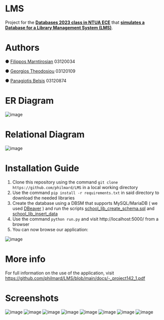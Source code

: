 # LMS
Project for the [**Databases 2023 class in NTUA ECE**](https://www.ece.ntua.gr/en/undergraduate/courses/3123) that [**simulates a Database for a Library Management System (LMS)**](https://github.com/philmard/LMS/blob/main/docs/ekfwnhseis/Semester%20Project%202022-2023_en.pdf). 


# Authors
● [Filippos Marntirosian](https://github.com/philmard) 03120034 

● [Georgios Theodosiou](https://github.com/GeorgeTheo7) 03120109 

● [Panagiotis Belsis](https://github.com/PanosBelsis) 03120874 
# ER Diagram
![image](https://github.com/philmard/LMS/assets/133666571/03b58dbe-0b1c-48c5-8538-50544d616d54)
# Relational Diagram
![image](https://github.com/philmard/LMS/assets/133666571/5324e8cd-88a1-49ef-9252-6bf6b827b1d8)
# Installation Guide
1. Clone this repository using the command ``git clone https://github.com/philmard/LMS`` in a local working directory
2. Use the command ``pip install -r requirements.txt`` in said directory to download the needed libraries
3. Create the database using a DBSM that supports MySQL/MariaDB ( we used [DBeaver](https://dbeaver.io/) ) and run the scripts [school_lib_create_schema.sql](https://github.com/philmard/LMS/blob/main/sql%20code/school_lib_create_schema.sql) and [school_lib_insert_data](https://github.com/philmard/LMS/blob/main/sql%20code/school_lib_insert_data.sql)
4. Use the command ``python run.py`` and visit http://localhost:5000/ from a browser
5. You can now browse our application:

![image](https://github.com/philmard/LMS/assets/133666571/c7657f8a-94ea-460c-b2c9-24181a111848)

# More info
For full information on the use of the application, visit https://github.com/philmard/LMS/blob/main/docs/-_project142_1.pdf
# Screenshots
![image](https://github.com/philmard/LMS/assets/133666571/cddd39ff-350e-4b60-af94-e3225cad3187)
![image](https://github.com/philmard/LMS/assets/133666571/60adfda0-1b61-4749-a822-5d82512211a1)
![image](https://github.com/philmard/LMS/assets/133666571/3f7eb9b2-0bbc-463b-b468-ee6f735de834)
![image](https://github.com/philmard/LMS/assets/133666571/a5607e00-8c7d-4836-a496-271652e07904)
![image](https://github.com/philmard/LMS/assets/133666571/37ac8271-b9e1-4f81-8ae7-1adc3a8aab84)
![image](https://github.com/philmard/LMS/assets/133666571/8e548f34-a055-4d68-8608-9d2e63c2dd5c)
![image](https://github.com/philmard/LMS/assets/133666571/341ad90c-b6f9-4122-abbc-87423ecb7378)
![image](https://github.com/philmard/LMS/assets/133666571/838265be-f5a4-439d-8e74-31a77f7cbdb0)

